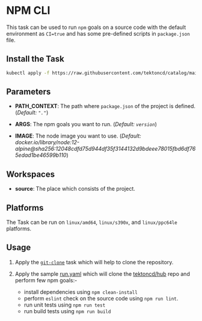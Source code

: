 # NPM CLI

This task can be used to run `npm` goals on a source code with the default environment as `CI=true` and has some pre-defined scripts in `package.json` file.

## Install the Task

```bash
kubectl apply -f https://raw.githubusercontent.com/tektoncd/catalog/main/task/npm/0.1/npm.yaml
```

## Parameters

- **PATH_CONTEXT**: The path where `package.json` of the project is defined. (_Default: `"."`_)

- **ARGS**: The npm goals you want to run. (_Default: `version`_)

- **IMAGE**: The node image you want to use. (_Default: docker.io/library/node:12-alpine@sha256:12048cdfd75d944df35f3144132d9bdeee78015fbd6df765edad1be46599b110_)

## Workspaces

- **source**: The place which consists of the project.

## Platforms

The Task can be run on `linux/amd64`, `linux/s390x`, and `linux/ppc64le` platforms.

## Usage

1. Apply the [`git-clone`](https://raw.githubusercontent.com/tektoncd/catalog/main/task/git-clone/0.2/git-clone.yaml) task which will help to clone the repository.

2. Apply the sample [run.yaml](https://raw.githubusercontent.com/tektoncd/catalog/main/task/npm/0.1/tests/run.yaml) which will clone the [tektoncd/hub](https://github.com/tektoncd/hub) repo and perform few npm goals:-
   - install dependencies using `npm clean-install`
   - perform `eslint` check on the source code using `npm run lint`.
   - run unit tests using `npm run test`
   - run build tests using `npm run build`
